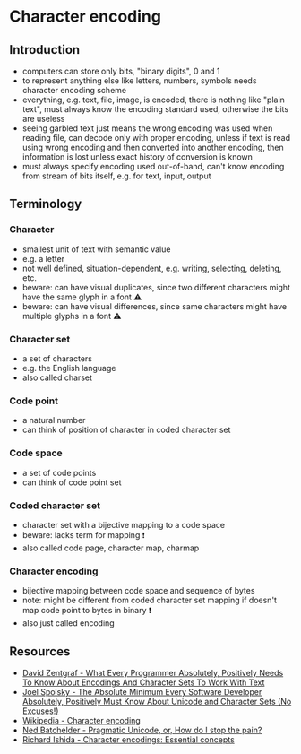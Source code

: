 # Character encoding



## Introduction

- computers can store only bits, "binary digits", 0 and 1
- to represent anything else like letters, numbers, symbols needs character encoding scheme
- everything, e.g. text, file, image, is encoded, there is nothing like "plain text", must always know the encoding standard used, otherwise the bits are useless
- seeing garbled text just means the wrong encoding was used when reading file, can decode only with proper encoding, unless if text is read using wrong encoding and then converted into another encoding, then information is lost unless exact history of conversion is known
- must always specify encoding used out-of-band, can't know encoding from stream of bits itself, e.g. for text, input, output



## Terminology

### Character

- smallest unit of text with semantic value
- e.g. a letter
- not well defined, situation-dependent, e.g. writing, selecting, deleting, etc.
- beware: can have visual duplicates, since two different characters might have the same glyph in a font ⚠️
- beware: can have visual differences, since same characters might have multiple glyphs in a font ⚠️

### Character set

- a set of characters
- e.g. the English language
- also called charset

### Code point

- a natural number
- can think of position of character in coded character set

### Code space

- a set of code points
- can think of code point set

### Coded character set

- character set with a bijective mapping to a code space
- beware: lacks term for mapping ❗️
- also called code page, character map, charmap

### Character encoding

- bijective mapping between code space and sequence of bytes
- note: might be different from coded character set mapping if doesn't map code point to bytes in binary ❗️
- also just called encoding



## Resources

- [David Zentgraf - What Every Programmer Absolutely, Positively Needs To Know About Encodings And Character Sets To Work With Text](http://kunststube.net/encoding/)
- [Joel Spolsky - The Absolute Minimum Every Software Developer Absolutely, Positively Must Know About Unicode and Character Sets (No Excuses!)](https://www.joelonsoftware.com/2003/10/08/the-absolute-minimum-every-software-developer-absolutely-positively-must-know-about-unicode-and-character-sets-no-excuses/)
- [Wikipedia - Character encoding](https://en.wikipedia.org/wiki/Character_encoding)
- [Ned Batchelder - Pragmatic Unicode, or, How do I stop the pain?](https://youtube.com/watch?v=sgHbC6udIqc)
- [Richard Ishida - Character encodings: Essential concepts](https://www.w3.org/International/articles/definitions-characters/)
